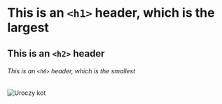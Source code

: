 # This is an `<h1>` header, which is the largest

## This is an `<h2>` header

###### This is an `<h6>` header, which is the smallest


![Uroczy kot](https://example.com/cat.jpg)

